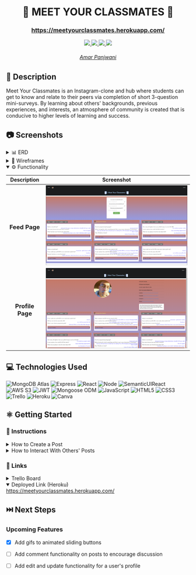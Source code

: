 # <h1 align="center">:school_satchel: MEET YOUR CLASSMATES :school_satchel: </h1>
 #### <h3 align="center">https://meetyourclassmates.herokuapp.com/</h3>
 
       
 
 <div align="center">
 <a href="https://amarpan.github.io/portfolio" target="_blank">
    <img src="https://img.shields.io/badge/-amarpan.github.io/portfolio-gold?style=flat&logo=github">
 </a>
    
 <a href="https://www.linkedin.com/in/amarpan/" target="_blank">
      <img src="https://img.shields.io/badge/-linkedin.com/in/amarpan-blue?style=flat&logo=Linkedin&logoColor=white">
 </a> 
    
 
 <a href="https://medium.com/@amarpan">
    <img src="https://img.shields.io/badge/-medium.com/@amarpan-purple?style=flat&logo=medium">
 </a>
 
 <a href="mailto:amar.panjwani@gmail.com" target="_blank">
    <img src="https://img.shields.io/badge/-amar.panjwani@gmail.com-c14438?style=flat&logo=Gmail&logoColor=white">
 </a>

 <h6 align="center">
   <a href="https://www.linkedin.com/in/amarpan/">Amar Panjwani
      </a><br></a>
 </h6>
 
    
 </div>

## 📝 Description
Meet Your Classmates is an Instagram-clone and hub where students can get to know and relate to their peers via completion of short 3-question mini-surveys. By learning about others' backgrounds, previous experiences, and interests, an atmosphere of community is created that is conducive to higher levels of learning and success. 

## :camera: Screenshots

<details>
 <summary> 📊 ERD</summary>
 
 | Description | Screenshot |
 |------------ | ------------|
 | <h3 align="center">ERD</h3> | <img src="public/Screenshots/ERD.MYC.png" width="700">
 
</details>

<details>
 <summary> 🎨 Wireframes</summary>
 
 | Description | Screenshot |
 |------------ | ------------|
 | <h3 align="center">Home Page</h3> | <img src="public/Screenshots/Homepage.Wireframe.MYC.png" width="700">
 | <h3 align="center">Profile Page</h3> | <img src="public/Screenshots/ProfilePage.Wireframe.MYC.png" width="700">
 
 
</details>

<details open>
 <summary> ⚙️ Functionality</summary>
 
 | Description | Screenshot |
 |------------ | ------------|
 | <h3 align="center">Feed Page</h3> | <img src="public/Screenshots/FeedPage.png" width="700">
 | <h3 align="center">Profile Page</h3> | <img src="public/Screenshots/ProfilePage.png" width="700">
 
</details>



 
</details>
 
## 💻 Technologies Used
 
![MongoDB Atlas](https://img.shields.io/badge/-MongoDB-333?style=flat&logo=mongodb)
![Express](https://img.shields.io/badge/-Express-333?style=flat&logo=express)
![React](https://img.shields.io/badge/-React-333?style=flat&logo=react) 
![Node](https://img.shields.io/badge/-Node.js-333?style=flat&logo=node.js)
![SemanticUIReact](https://img.shields.io/badge/-Semantic%20UI-333?style=flat&logo=semanticuireact)
![AWS S3](https://img.shields.io/badge/-AWS_S3-333?style=flat&logo=amazons3)
![JWT](https://img.shields.io/badge/-JSON_Web_Tokens-333?style=flat&logo=jsonwebtokens)
![Mongoose ODM](https://img.shields.io/badge/-Mongoose_ODM-333?style=flat&logo=mongodb)
![JavaScript](https://img.shields.io/badge/-JavaScript-333?style=flat&logo=javascript) 
![HTML5](https://img.shields.io/badge/-HTML5-333?style=flat&logo=html5)
![CSS3](https://img.shields.io/badge/-CSS-333?style=flat&logo=css3)
![Trello](https://img.shields.io/badge/-Trello-333?style=flat&logo=trello) 
![Heroku](https://img.shields.io/badge/-Heroku-333?style=flat&logo=heroku)
![Canva](https://img.shields.io/badge/-Canva-333?style=flat&logo=canva)

## ⚛️ Getting Started
### 📲 Instructions
<details>
<summary>How to Create a Post</summary>
 
1. Type in your answers to each of the 3 randomly-generated mini-survey questions. 
 
2. Click on "Add Survey" to post your responses so others may see them.
 
3. Click on the "X" in the bottom-right corner to delete a post. 
</details>

<details>
<summary>How to Interact With Others' Posts</summary>
 
1.  Posts may be "liked" or "disliked" by clicking on the thumbs up or down button on their card.
 
2. To reveal the author of a post, hover over the "Who could it possibly be?" button.
 
3. To see more posts by the same user, click on the revealed username and profile picture.

</details>

### 🔗 Links

<details>
<summary>Trello Board</summary>
<a href="https://trello.com/b/x4ViComX/meet-your-classmates-project-4">https://trello.com/b/x4ViComX/meet-your-classmates-project-4</a>
</details>


<details open>
<summary>Deployed Link (Heroku)</summary>
<a href="https://meetyourclassmates.herokuapp.com/">https://meetyourclassmates.herokuapp.com/</a>
</details>

<!-- #### [Pitch-Deck](https://docs.google.com/presentation/d/1h2wwLEPFEW8QYUVp-uX2hn5afxvE5GVZatkmLsMW-J4/edit?usp=sharing)

#### [Heroku Deployment](https://gatracker.herokuapp.com/) -->

## ⏭️ Next Steps
### Upcoming Features
- [X] Add gifs to animated sliding buttons
- [ ] Add comment functionality on posts to encourage discussion
- [ ] Add edit and update functionality for a user's profile



